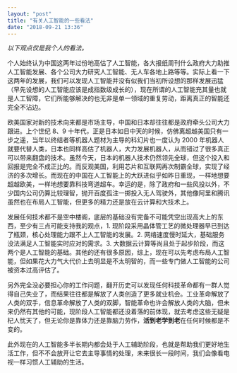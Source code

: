 ```yaml
---
layout: "post"
title: "有关人工智能的一些看法"
date: "2018-09-21 13:36"
---
```


*以下观点仅是我个人的看法。*

个人始终认为中国这两年过份地高估了人工智能，各大报纸周刊什么政府大力助推人工智能发展、各个公司大力研究人工智能、无人车各地上路等等。实际上看一下这两年的发展，我们可以发现人工智能并没有似我们当初所设想的那样发展迅猛（早先设想的人工智能应该是成指数级成长的），现在所谓的人工智能充其量也就是人工智障，它们所能够解决的也无非是单一领域的重复劳动，距离真正的智能还完全不沾边。

欧美国家对新的技术向来都是市场主导，中国和日本却往往都是政府牵头公司大力跟进。上个世纪 8、9 十年代，正是日本如日中天的时候，仿佛离超越美国只有一步之遥，当年以终结者等机器人题材为主导的科幻片也一度认为 2000 年机器人就要代替人类，日本也同样高估了机器人，大力发展机器人，从而错过了很多真正可以带来翻盘的技术。虽然今天，日本的机器人技术仍然领先全球，但这个投入和回报是完全不成正比的。而反观美国，利用芯片和互联网再次制霸全球，实现了经济的多次增长。而现在的中国在人工智能上的大跃进似乎如昨日重现，一样地想要超越欧美，一样地想要靠科技弯道超车。幸运的是，除了政府和一些风投以外，不少国内公司仍算比较理智，抛开百度孤注一掷投入无人驾驶外，其他像阿里和腾讯虽然也在布局人工智能，但更多的精力还是放在云计算和大技术上。

发展任何技术都不是空中楼阁，底层的基础没有完备不可能凭空出现高大上的东西，至少有三点可能支持我的观点，1. 现阶段采用晶体管工艺的微处理器早已到达了瓶颈，核心处理能力跟不上人工智能的发展。2. 网络速度慢时延大，基础服务没法满足人工智能实时应对的需求。3. 大数据云计算等尚且处于起步阶段，而这两个是人工智能的基础。其他的还有很多原因，综上，现在可以先考虑布局人工智能，但如果花大力气大代价上去明显是不太明智的，而一些专门做人工智能的公司被资本过高评估了。

另外完全没必要担心你的工作问题，翻开历史可以发现任何科技革命都有一群人觉得自己失业了，而结果往往都是解放了人类创造了更多就业机会。工业革命解放了人类的双手，信息革命解放了人类的双脚，智能革命也许会解放人类的大脑，但未来仍然有其他的可能，现阶段人工智能都还没着落的前体现，就去考虑这些无疑是杞人忧天了，但无论你是靠体力还是靠脑力劳作，**活到老学到老**在任何时候都是不变的。

此外现在的人工智能多半长期内都会处于人工辅助阶段，也就是帮助我们更好地生活工作，但不不会放开让它去主导事情的处理，未来很长一段时间，我们会像看电视一样习惯人工辅助的生活。
